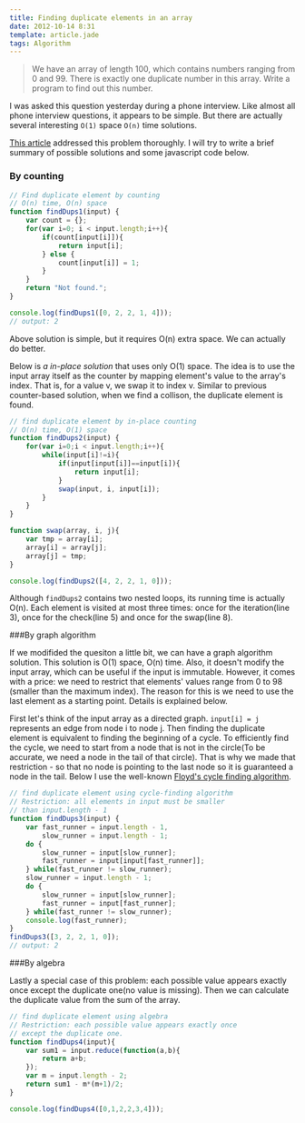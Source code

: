 ```yaml
---
title: Finding duplicate elements in an array
date: 2012-10-14 8:31
template: article.jade
tags: Algorithm
---
```


>We have an array of length 100, which contains numbers ranging from 0 and 99. There is exactly one duplicate number in this array. Write a program to find out this number.

I was asked this question yesterday during a phone interview. Like almost all phone interview questions, it appears to be simple. But there are actually several interesting `O(1)` space `O(n)` time solutions.

<span class="more"></span>

[This article](http://aperiodic.net/phil/archives/Geekery/find-duplicate-elements.html) addressed this problem thoroughly. I will try to write a brief summary of possible solutions and some javascript code below. 

### By counting

```javascript
// Find duplicate element by counting
// O(n) time, O(n) space
function findDups1(input) {
    var count = {};
    for(var i=0; i < input.length;i++){
        if(count[input[i]]){
            return input[i];
        } else {
            count[input[i]] = 1;
        }
    }
    return "Not found.";
}

console.log(findDups1([0, 2, 2, 1, 4]));
// output: 2
```

Above solution is simple, but it requires O(n) extra space. We can actually do better.

Below is *a in-place solution*  that uses only O(1) space. The idea is to use the input array itself as the counter by mapping element's value to the array's index. That is, for a value v, we swap it to index v.  Similar to previous counter-based solution, when we find a collison, the duplicate element is found.

```javascript
// find duplicate element by in-place counting
// O(n) time, O(1) space
function findDups2(input) {
    for(var i=0;i < input.length;i++){
        while(input[i]!=i){
            if(input[input[i]]==input[i]){
                return input[i];
            }
            swap(input, i, input[i]);
        }
    }
}

function swap(array, i, j){
    var tmp = array[i];
    array[i] = array[j];
    array[j] = tmp;
}

console.log(findDups2([4, 2, 2, 1, 0]));
```

Although `findDups2` contains two nested loops, its running time is actually O(n). Each element is visited at most three times: once for the iteration(line 3), once for the check(line 5) and once for the swap(line 8).

###By graph algorithm

If we modifided the quesiton a little bit, we can have a graph algorithm solution. This solution is O(1) space, O(n) time. Also, it doesn't modify the input array, which can be useful if the input is immutable. However, it comes with a price: we need to restrict that elements' values range from 0 to 98 (smaller than the maximum index). The reason for this is we need to use the last element as a starting point. Details is explained below.

First let's think of the input array as a directed graph. `input[i] = j` represents an edge from node i to node j. Then finding the duplicate element is equivalent to finding the beginning of a cycle. To efficiently find the cycle, we need to start from a node that is not in the circle(To be accurate, we need a node in the tail of that circle). That is why we made that restriction - so that no node is pointing to the last node so it is guaranteed a node in the tail. 
Below I use the well-known [Floyd's cycle finding algorithm](http://en.wikipedia.org/wiki/Floyd's_cycle-finding_algorithm#Tortoise_and_hare).

```javascript
// find duplicate element using cycle-finding algorithm
// Restriction: all elements in input must be smaller 
// than input.length - 1
function findDups3(input) {
    var fast_runner = input.length - 1, 
        slow_runner = input.length - 1;
    do {
        slow_runner = input[slow_runner];
        fast_runner = input[input[fast_runner]];
    } while(fast_runner != slow_runner);
    slow_runner = input.length - 1;
    do {
        slow_runner = input[slow_runner];
        fast_runner = input[fast_runner];
    } while(fast_runner != slow_runner);
    console.log(fast_runner);
}
findDups3([3, 2, 2, 1, 0]);
// output: 2
```

###By algebra

Lastly a special case of this problem: each possible value appears exactly once except the duplicate one(no value is missing). Then we can calculate the duplicate value from the sum of the array.

```javascript
// find duplicate element using algebra
// Restriction: each possible value appears exactly once 
// except the duplicate one.
function findDups4(input){
    var sum1 = input.reduce(function(a,b){
        return a+b;
    });
    var m = input.length - 2;
    return sum1 - m*(m+1)/2;
}

console.log(findDups4([0,1,2,2,3,4]));
```